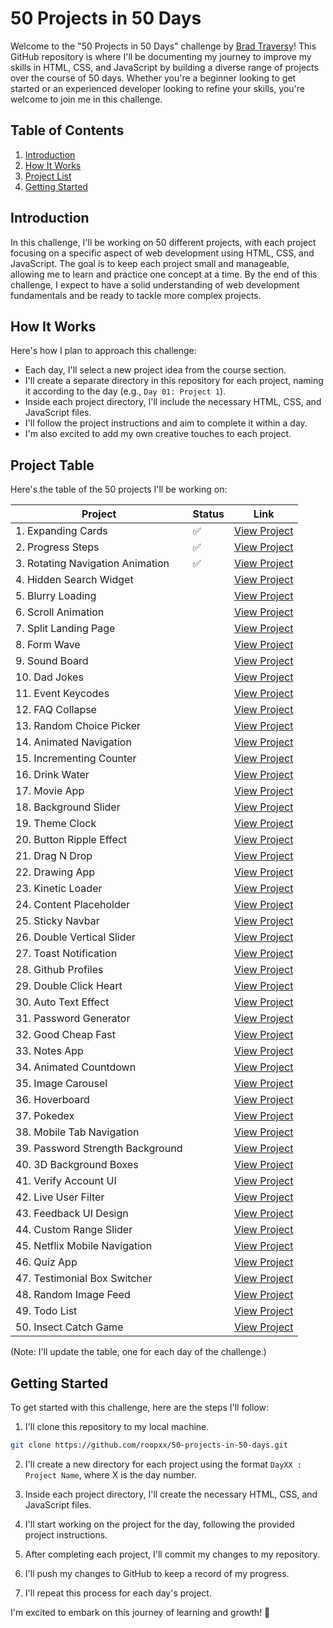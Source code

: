 # 50 Projects in 50 Days

Welcome to the "50 Projects in 50 Days" challenge by [Brad Traversy](https://www.udemy.com/course/50-projects-50-days/)! This GitHub repository is where I'll be documenting my journey to improve my skills in HTML, CSS, and JavaScript by building a diverse range of projects over the course of 50 days. Whether you're a beginner looking to get started or an experienced developer looking to refine your skills, you're welcome to join me in this challenge.

## Table of Contents

1. [Introduction](#introduction)
2. [How It Works](#how-it-works)
3. [Project List](#project-table)
4. [Getting Started](#getting-started)

## Introduction

In this challenge, I'll be working on 50 different projects, with each project focusing on a specific aspect of web development using HTML, CSS, and JavaScript. The goal is to keep each project small and manageable, allowing me to learn and practice one concept at a time. By the end of this challenge, I expect to have a solid understanding of web development fundamentals and be ready to tackle more complex projects.

## How It Works

Here's how I plan to approach this challenge:

- Each day, I'll select a new project idea from the course section.
- I'll create a separate directory in this repository for each project, naming it according to the day (e.g., `Day 01: Project 1`).
- Inside each project directory, I'll include the necessary HTML, CSS, and JavaScript files.
- I'll follow the project instructions and aim to complete it within a day.
- I'm also excited to add my own creative touches to each project.

## Project Table

Here's the table of the 50 projects I'll be working on:

| Project                          | Status | Link                                                           |
| -------------------------------- | ------ | -------------------------------------------------------------- |
| 1. Expanding Cards               | ✅     | [View Project](https://expanding-cards-roopxx.vercel.app/)     |
| 2. Progress Steps                | ✅     | [View Project](https://progress-steps-roopxx.vercel.app/)      |
| 3. Rotating Navigation Animation | ✅     | [View Project](https://rotating-navigation-roopxx.vercel.app/) |
| 4. Hidden Search Widget          |        | [View Project](#)                                              |
| 5. Blurry Loading                |        | [View Project](#)                                              |
| 6. Scroll Animation              |        | [View Project](#)                                              |
| 7. Split Landing Page            |        | [View Project](#)                                              |
| 8. Form Wave                     |        | [View Project](#)                                              |
| 9. Sound Board                   |        | [View Project](#)                                              |
| 10. Dad Jokes                    |        | [View Project](#)                                              |
| 11. Event Keycodes               |        | [View Project](#)                                              |
| 12. FAQ Collapse                 |        | [View Project](#)                                              |
| 13. Random Choice Picker         |        | [View Project](#)                                              |
| 14. Animated Navigation          |        | [View Project](#)                                              |
| 15. Incrementing Counter         |        | [View Project](#)                                              |
| 16. Drink Water                  |        | [View Project](#)                                              |
| 17. Movie App                    |        | [View Project](#)                                              |
| 18. Background Slider            |        | [View Project](#)                                              |
| 19. Theme Clock                  |        | [View Project](#)                                              |
| 20. Button Ripple Effect         |        | [View Project](#)                                              |
| 21. Drag N Drop                  |        | [View Project](#)                                              |
| 22. Drawing App                  |        | [View Project](#)                                              |
| 23. Kinetic Loader               |        | [View Project](#)                                              |
| 24. Content Placeholder          |        | [View Project](#)                                              |
| 25. Sticky Navbar                |        | [View Project](#)                                              |
| 26. Double Vertical Slider       |        | [View Project](#)                                              |
| 27. Toast Notification           |        | [View Project](#)                                              |
| 28. Github Profiles              |        | [View Project](#)                                              |
| 29. Double Click Heart           |        | [View Project](#)                                              |
| 30. Auto Text Effect             |        | [View Project](#)                                              |
| 31. Password Generator           |        | [View Project](#)                                              |
| 32. Good Cheap Fast              |        | [View Project](#)                                              |
| 33. Notes App                    |        | [View Project](#)                                              |
| 34. Animated Countdown           |        | [View Project](#)                                              |
| 35. Image Carousel               |        | [View Project](#)                                              |
| 36. Hoverboard                   |        | [View Project](#)                                              |
| 37. Pokedex                      |        | [View Project](#)                                              |
| 38. Mobile Tab Navigation        |        | [View Project](#)                                              |
| 39. Password Strength Background |        | [View Project](#)                                              |
| 40. 3D Background Boxes          |        | [View Project](#)                                              |
| 41. Verify Account UI            |        | [View Project](#)                                              |
| 42. Live User Filter             |        | [View Project](#)                                              |
| 43. Feedback UI Design           |        | [View Project](#)                                              |
| 44. Custom Range Slider          |        | [View Project](#)                                              |
| 45. Netflix Mobile Navigation    |        | [View Project](#)                                              |
| 46. Quiz App                     |        | [View Project](#)                                              |
| 47. Testimonial Box Switcher     |        | [View Project](#)                                              |
| 48. Random Image Feed            |        | [View Project](#)                                              |
| 49. Todo List                    |        | [View Project](#)                                              |
| 50. Insect Catch Game            |        | [View Project](#)                                              |

(Note: I'll update the table, one for each day of the challenge.)

## Getting Started

To get started with this challenge, here are the steps I'll follow:

1. I'll clone this repository to my local machine.

```bash
git clone https://github.com/roopxx/50-projects-in-50-days.git
```

2. I'll create a new directory for each project using the format `DayXX : Project Name`, where X is the day number.

3. Inside each project directory, I'll create the necessary HTML, CSS, and JavaScript files.

4. I'll start working on the project for the day, following the provided project instructions.

5. After completing each project, I'll commit my changes to my repository.

6. I'll push my changes to GitHub to keep a record of my progress.

7. I'll repeat this process for each day's project.

I'm excited to embark on this journey of learning and growth! 🚀
